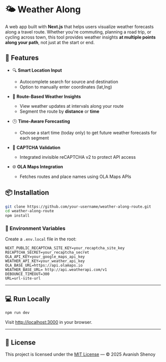 # 🌤️ Weather Along 

A web app built with **Next.js** that helps users visualize weather forecasts along a travel route. Whether you're commuting, planning a road trip, or cycling across town, this tool provides weather insights **at multiple points along your path**, not just at the start or end.


## 🚀 Features

- 🔍 **Smart Location Input**  
  - Autocomplete search for source and destination  
  - Option to manually enter coordinates (lat,lng)

- 🧭 **Route-Based Weather Insights**  
  - View weather updates at intervals along your route  
  - Segment the route by **distance** or **time**

- 🕒 **Time-Aware Forecasting**  
  - Choose a start time (today only) to get future weather forecasts for each segment

- 🧠 **CAPTCHA Validation**  
  - Integrated invisible reCAPTCHA v2 to protect API access

- 🌐 **OLA Maps Integration**  
  - Fetches routes and place names using OLA Maps APIs


## 📦 Installation

```bash
git clone https://github.com/your-username/weather-along-route.git
cd weather-along-route
npm install
````

### 🔐 Environment Variables

Create a `.env.local` file in the root:

```env
NEXT_PUBLIC_RECAPTCHA_SITE_KEY=your_recaptcha_site_key
RECAPTCHA_SECRET=your_recaptcha_secret
OLA_API_KEY=your_google_maps_api_key
WEATHER_API_KEY=your_weather_api_key
OLA_BASE_URL=https://api.olamaps.io
WEATHER_BASE_URL= http://api.weatherapi.com/v1
DEBOUNCE_TIMEOUT=300
URL=url-site-url
```

---

## 💻 Run Locally

```bash
npm run dev
```

Visit [http://localhost:3000](http://localhost:3000) in your browser.

---

## 📄 License

This project is licensed under the [MIT License](./LICENSE) — © 2025 Avanish Shenoy



